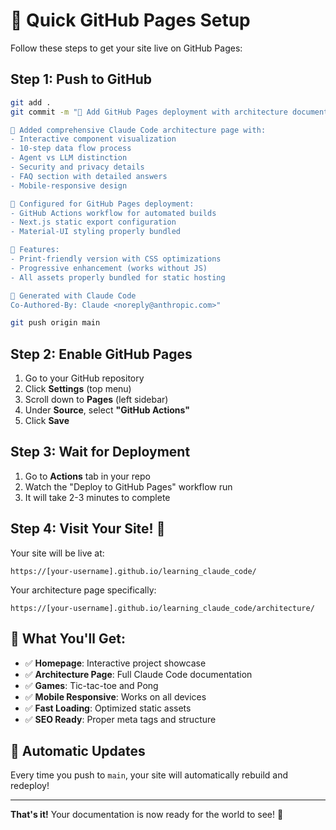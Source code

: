# 🚀 Quick GitHub Pages Setup

Follow these steps to get your site live on GitHub Pages:

## Step 1: Push to GitHub
```bash
git add .
git commit -m "🚀 Add GitHub Pages deployment with architecture documentation

📝 Added comprehensive Claude Code architecture page with:
- Interactive component visualization
- 10-step data flow process  
- Agent vs LLM distinction
- Security and privacy details
- FAQ section with detailed answers
- Mobile-responsive design

🔧 Configured for GitHub Pages deployment:
- GitHub Actions workflow for automated builds
- Next.js static export configuration
- Material-UI styling properly bundled

🎨 Features:
- Print-friendly version with CSS optimizations
- Progressive enhancement (works without JS)
- All assets properly bundled for static hosting

🤖 Generated with Claude Code
Co-Authored-By: Claude <noreply@anthropic.com>"

git push origin main
```

## Step 2: Enable GitHub Pages
1. Go to your GitHub repository
2. Click **Settings** (top menu)
3. Scroll down to **Pages** (left sidebar)
4. Under **Source**, select **"GitHub Actions"**
5. Click **Save**

## Step 3: Wait for Deployment
1. Go to **Actions** tab in your repo
2. Watch the "Deploy to GitHub Pages" workflow run
3. It will take 2-3 minutes to complete

## Step 4: Visit Your Site! 🎉

Your site will be live at:
```
https://[your-username].github.io/learning_claude_code/
```

Your architecture page specifically:
```
https://[your-username].github.io/learning_claude_code/architecture/
```

## 🎯 What You'll Get:
- ✅ **Homepage**: Interactive project showcase
- ✅ **Architecture Page**: Full Claude Code documentation  
- ✅ **Games**: Tic-tac-toe and Pong
- ✅ **Mobile Responsive**: Works on all devices
- ✅ **Fast Loading**: Optimized static assets
- ✅ **SEO Ready**: Proper meta tags and structure

## 🔧 Automatic Updates
Every time you push to `main`, your site will automatically rebuild and redeploy!

---

**That's it!** Your documentation is now ready for the world to see! 🌟